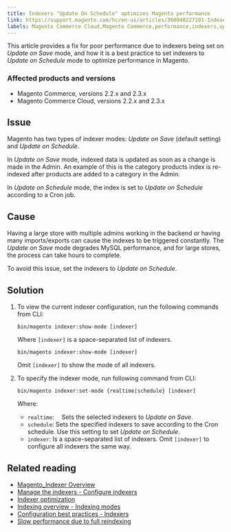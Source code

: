 ```yaml
---
title: Indexers "Update On Schedule" optimizes Magento performance  
link: https://support.magento.com/hc/en-us/articles/360040227191-Indexers-Update-On-Schedule-optimizes-Magento-performance-
labels: Magento Commerce Cloud,Magento Commerce,performance,indexers,update on save,update on schedule,best practices,2.3.x,2.2.x
---
```


This article provides a fix for poor performance due to indexers being set on _Update on Save_ mode, and how it is a best practice to set indexers to _Update on Schedule_ mode to optimize performance in Magento.

### Affected products and versions

* Magento Commerce, versions 2.2.x and 2.3.x
* Magento Commerce Cloud, versions 2.2.x and 2.3.x

## Issue

Magento has two types of indexer modes: _Update on Save_ (default setting) and _Update on Schedule_.

In _Update on Save_ mode, indexed data is updated as soon as a change is made in the Admin. An example of this is the category products index is re-indexed after products are added to a category in the Admin.

In _Update on Schedule_ mode, the index is set to _Update on Schedule_ according to a Cron job.

## Cause

Having a large store with multiple admins working in the backend or having many imports/exports can cause the indexes to be triggered constantly. The _Update on Save_ mode degrades MySQL performance, and for large stores, the process can take hours to complete.

To avoid this issue, set the indexers to _Update on Schedule_.

## Solution

1. To view the current indexer configuration, run the following commands from CLI:  
    
    
    <pre><code class="language-xml">bin/magento indexer:show-mode [indexer]</code></pre>
    
      
     Where `` [indexer] `` is a space-separated list of indexers. 
    
    <pre><code class="language-xml">bin/magento indexer:show-mode [indexer]</code></pre>
    
    
    
      
     Omit `` [indexer] `` to show the mode of all indexers.
    
    
 1. To specify the indexer mode, run following command from CLI:  
    
    
    <pre><code class="language-xml">bin/magento indexer:set-mode {realtime|schedule} [indexer]</code></pre>
    
      
     Where:  
    
    
    * `` realtime ``:    Sets the selected indexers to _Update on Save_.
    * `` schedule ``:    Sets the specified indexers to save according to the Cron schedule. Use this setting to set _Update on Schedule_.
    * `` indexer ``:      Is a space-separated list of indexers. Omit `` [indexer] `` to configure all indexers the same way.
    
    
    

## Related reading

* [Magento\_Indexer Overview](https://devdocs.magento.com/guides/v2.3/mrg/ce/Indexer.html)
* [Manage the indexers - Configure indexers](https://devdocs.magento.com/guides/v2.3/config-guide/cli/config-cli-subcommands-index.html#configure-indexers)
* [Indexer optimization](https://devdocs.magento.com/guides/v2.3/extension-dev-guide/indexer-batch.html)
* [Indexing overview - Indexing modes](https://devdocs.magento.com/guides/v2.3/extension-dev-guide/indexing.html#m2devgde-indexing-modes)
* [Configuration best practices - Indexers](https://devdocs.magento.com/guides/v2.3/performance-best-practices/configuration.html#indexers)
* [Slow performance due to full reindexing](https://support.magento.com/hc/en-us/articles/360039207872)